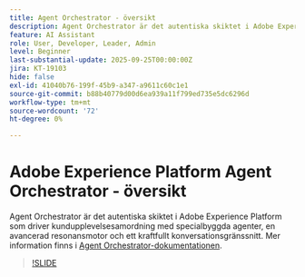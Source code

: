 ```yaml
---
title: Agent Orchestrator - översikt
description: Agent Orchestrator är det autentiska skiktet i Adobe Experience Platform som driver kundupplevelsesamordning med specialbyggda agenter, en avancerad resonansmotor och ett kraftfullt konversationsgränssnitt.
feature: AI Assistant
role: User, Developer, Leader, Admin
level: Beginner
last-substantial-update: 2025-09-25T00:00:00Z
jira: KT-19103
hide: false
exl-id: 41040b76-199f-45b9-a347-a9611c60c1e1
source-git-commit: b88b40779d00d6ea939a11f799ed735e5dc6296d
workflow-type: tm+mt
source-wordcount: '72'
ht-degree: 0%

---
```


# Adobe Experience Platform Agent Orchestrator - översikt

Agent Orchestrator är det autentiska skiktet i Adobe Experience Platform som driver kundupplevelsesamordning med specialbyggda agenter, en avancerad resonansmotor och ett kraftfullt konversationsgränssnitt. Mer information finns i [Agent Orchestrator-dokumentationen](https://experienceleague.adobe.com/sv/docs/experience-cloud-ai/experience-cloud-ai/agents/agent-orchestrator).

>[!SLIDE](agent-orchestrator-overview)
